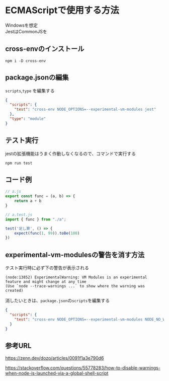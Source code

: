 # ECMAScriptで使用する方法

Windowsを想定  
JestはCommonJSを

## cross-envのインストール

```
npm i -D cross-env
```

## package.jsonの編集

`scripts`,`type` を編集する  

```json
{
  "scripts": {
    "test": "cross-env NODE_OPTIONS=--experimental-vm-modules jest"
  },
  "type": "module"
}
```

## テスト実行

jestの拡張機能はうまく作動しなくなるので、コマンドで実行する

```
npm run test
```

## コード例

```js
// a.js
export const func = (a, b) => {
    return a + b
}

// a.test.js
import { func } from "./a";

test('足し算', () => {
    expect(func(1, 99)).toBe(100)
})
```

## experimental-vm-modulesの警告を消す方法

テスト実行時に必ず下の警告が表示される

```
(node:13852) ExperimentalWarning: VM Modules is an experimental feature and might change at any time
(Use `node --trace-warnings ...` to show where the warning was created)
```

消したいときは、`package.json`の`scripts`を編集する

```json
{
  "scripts": {
    "test": "cross-env NODE_OPTIONS=--experimental-vm-modules NODE_NO_WARNINGS=1 jest"
  }
}
```


## 参考URL

<https://zenn.dev/dozo/articles/0091f1a3e790d6>  

<https://stackoverflow.com/questions/55778283/how-to-disable-warnings-when-node-is-launched-via-a-global-shell-script>